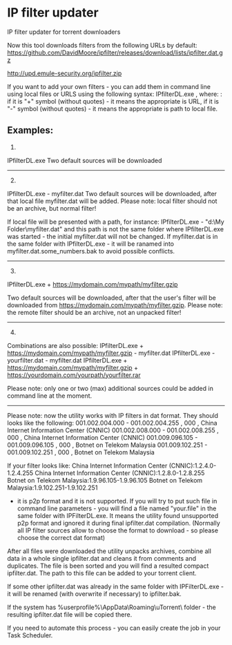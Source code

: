 # IP filter updater
IP filter updater for torrent downloaders

Now this tool downloads filters from the following URLs by default:
https://github.com/DavidMoore/ipfilter/releases/download/lists/ipfilter.dat.gz

http://upd.emule-security.org/ipfilter.zip

If you want to add your own filters - you can add them in command line using local files or URLS using the following syntax:
IPfilterDL.exe <key1> <path1> <key2> <path2>, where:
<key>: if it is "+" symbol (without quotes) - it means the appropriate <path> is URL, if it is "-" symbol (without quotes) - it means the appropriate <path> is path to local file.

Examples:
-----------------------------------------------------------------------
1) 
IPfilterDL.exe
Two default sources will be downloaded
 
-----------------------------------------------------------------------
2)
IPfilterDL.exe - myfilter.dat
Two default sources will be downloaded, after that local file myfilter.dat will be added. 
Please note: local filter should not be an archive, but normal filter!

If local file will be presented with a path, for instance:
IPfilterDL.exe - "d:\My Folder\myfilter.dat"
and this path is not the same folder where IPfilterDL.exe was started - the initial myfilter.dat will not be changed. If myfilter.dat is in the same folder with IPfilterDL.exe - it will be ranamed into myfilter.dat.some_numbers.bak to avoid possible conflicts.
 
-----------------------------------------------------------------------
3)
IPfilterDL.exe + https://mydomain.com/mypath/myfilter.gzip

Two default sources will be downloaded, after that the user's filter will be downloaded from https://mydomain.com/mypath/myfilter.gzip.
Please note: the remote filter should be an archive, not an unpacked filter!
 
-----------------------------------------------------------------------
4)
Combinations are also possible:
IPfilterDL.exe + https://mydomain.com/mypath/myfilter.gzip - myfilter.dat
IPfilterDL.exe - yourfilter.dat - myfilter.dat
IPfilterDL.exe + https://mydomain.com/mypath/myfilter.gzip + https://yourdomain.com/yourpath/yourfilter.rar

Please note: only one or two (max) additional sources could be added in command line at the moment.
 
-----------------------------------------------------------------------

Please note: now the utility works with IP filters in dat format. They should looks like the following:
001.002.004.000 - 001.002.004.255 , 000 , China Internet Information Center (CNNIC)
001.002.008.000 - 001.002.008.255 , 000 , China Internet Information Center (CNNIC)
001.009.096.105 - 001.009.096.105 , 000 , Botnet on Telekom Malaysia
001.009.102.251 - 001.009.102.251 , 000 , Botnet on Telekom Malaysia

 
If your filter looks like:
China Internet Information Center (CNNIC):1.2.4.0-1.2.4.255
China Internet Information Center (CNNIC):1.2.8.0-1.2.8.255
Botnet on Telekom Malaysia:1.9.96.105-1.9.96.105
Botnet on Telekom Malaysia:1.9.102.251-1.9.102.251

- it is p2p format and it is not supported. If you will try to put such file in command line parameters - you will find a file named "your.file" in the same folder with IPFilterDL.exe. It means the utility found unsupported р2р format and ignored it during final ipfilter.dat compilation.
(Normally all IP filter sources allow to choose the format to download - so please choose the correct dat format)
 
After all files were downloaded the utility unpacks archives, combine all data in a whole single ipfilter.dat and cleans it from comments and duplicates. The file is been sorted and you will find a resulted compact ipfilter.dat. The path to this file can be added to your torrent client.
 
If some other ipfilter.dat was already in the same folder with IPFilterDL.exe - it will be renamed (with overwrite if necessary) to ipfilter.bak.
 
If the system has %userprofile%\AppData\Roaming\uTorrent\ folder - the resulting ipfilter.dat file will be copied there. 
 
If you need to automate this process - you can easily create the job in your Task Scheduler.
